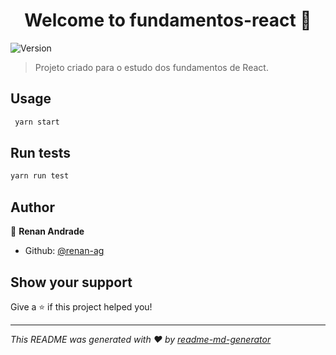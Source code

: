 <h1 align="center">Welcome to fundamentos-react 👋</h1>
<p>
  <img alt="Version" src="https://img.shields.io/badge/version-0.1.0-blue.svg?cacheSeconds=2592000" />
</p>

> Projeto criado para o estudo dos fundamentos de React.

## Usage

```sh
 yarn start 
```

## Run tests

```sh
yarn run test
```

## Author

👤 **Renan Andrade**

* Github: [@renan-ag](https://github.com/renan-ag)

## Show your support

Give a ⭐️ if this project helped you!

***
_This README was generated with ❤️ by [readme-md-generator](https://github.com/kefranabg/readme-md-generator)_